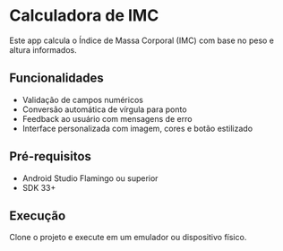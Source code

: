 # Calculadora de IMC

Este app calcula o Índice de Massa Corporal (IMC) com base no peso e altura informados.

## Funcionalidades
- Validação de campos numéricos
- Conversão automática de vírgula para ponto
- Feedback ao usuário com mensagens de erro
- Interface personalizada com imagem, cores e botão estilizado

## Pré-requisitos
- Android Studio Flamingo ou superior
- SDK 33+

## Execução
Clone o projeto e execute em um emulador ou dispositivo físico.

